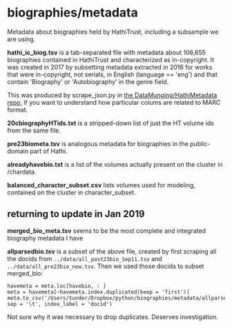 biographies/metadata
====================

Metadata about biographies held by HathiTrust, including a subsample we are using.

**hathi_ic_biog.tsv** is a tab-separated file with metadata about 106,655 biographies contained in HathiTrust and characterized as in-copyright. It was created in 2017 by subsetting metadata extracted in 2016 for works that were in-copyright, not serials, in English (language == 'eng') and that contain 'Biography' or 'Autobiography' in the genre field.

This was produced by scrape_json.py in [the DataMunging/HathiMetadata repo,](https://github.com/tedunderwood/DataMunging/tree/master/HathiMetadata) if you want to understand how particular colums are related to MARC format.

**20cbiographyHTids.txt** is a stripped-down list of just the HT volume ids from the same file.

**pre23biometa.tsv** is analogous metadata for biographies in the public-domain part of Hathi.

**alreadyhavebio.txt** is a list of the volumes actually present on the cluster in /chardata.

**balanced_character_subset.csv** lists volumes used for modeling, contained on the cluster in character_subset.

returning to update in Jan 2019
-------------------------------

**merged_bio_meta.tsv** seems to be the most complete and integrated biography metadata I have

**allparsedbio.tsv** is a subset of the above file, created by first scraping all the docids from ```../data/all_post23bio_Sep11.tsv``` and ```../data/all_pre23bio_new.tsv```. Then we used those docids to subset merged_bio:

    havemeta = meta.loc[havebio, : ]
    meta = havemeta[~havemeta.index.duplicated(keep = 'first')]
    meta.to_csv('/Users/tunder/Dropbox/python/biographies/metadata/allparsedbio.tsv', sep = '\t', index_label = 'docid')

Not sure why it was necessary to drop duplicates. Deserves investigation.

